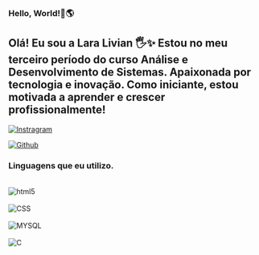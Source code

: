 ### Hello, World!👋🌎

## Olá! Eu sou a Lara Livian 🖐️✨ Estou no meu terceiro período do curso Análise e Desenvolvimento de Sistemas. Apaixonada por tecnologia e inovação. Como iniciante, estou motivada a aprender e crescer profissionalmente!
[![Instragram](https://img.shields.io/badge/Instagram-E4405F?style=for-the-badge&logo=instagram&logoColor=white)](https://www.instagram.com/laralivian_/)

[![Github](https://img.shields.io/badge/GitHub-100000?style=for-the-badge&logo=github&logoColor=white)](https://github.com/LaraLivian)

### Linguagens que eu utilizo.
<div style= "display: inline block"> <br/>
<img aling = "center" alt="html5" src ="https://img.shields.io/badge/HTML5-E34F26?style=for-the-badge&logo=html5&logoColor=white"
</div>
<div style= "display: inline block"> <br/>
<img aling = "center" alt="CSS" src ="https://img.shields.io/badge/CSS-239120?&style=for-the-badge&logo=css3&logoColor=white"/>
</div>
<div style= "display: inline block"> <br/>
<img aling = "center" alt="MYSQL" src ="https://img.shields.io/badge/MySQL-005C84?style=for-the-badge&logo=mysql&logoColor=white"/>
</div>
<div style= "display: inline block"> <br/>
<img aling = "center" alt="C" src ="https://img.shields.io/badge/C%2B%2B-00599C?style=for-the-badge&logo=c%2B%2B&logoColor=white"/>
</div>
